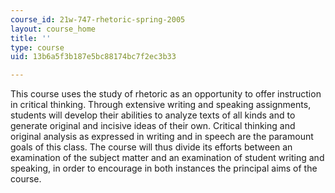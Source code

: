 ```yaml
---
course_id: 21w-747-rhetoric-spring-2005
layout: course_home
title: ''
type: course
uid: 13b6a5f3b187e5bc88174bc7f2ec3b33

---
```

This course uses the study of rhetoric as an opportunity to offer instruction in critical thinking. Through extensive writing and speaking assignments, students will develop their abilities to analyze texts of all kinds and to generate original and incisive ideas of their own. Critical thinking and original analysis as expressed in writing and in speech are the paramount goals of this class. The course will thus divide its efforts between an examination of the subject matter and an examination of student writing and speaking, in order to encourage in both instances the principal aims of the course.

